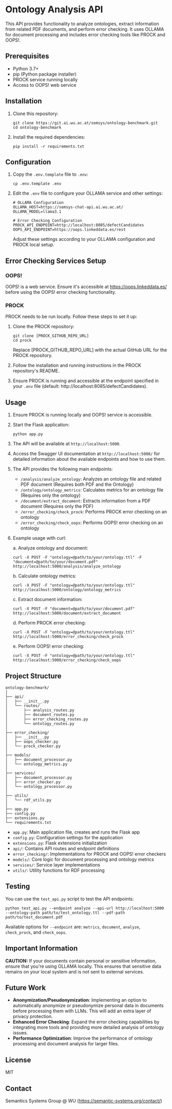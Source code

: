 # Ontology Analysis API

This API provides functionality to analyze ontologies, extract information from related PDF documents, and perform error checking. It uses OLLAMA for document processing and includes error checking tools like PROCK and OOPS!.

## Prerequisites

- Python 3.7+
- pip (Python package installer)
- PROCK service running locally
- Access to OOPS! web service

## Installation

1. Clone this repository:
   ```
   git clone https://git.ai.wu.ac.at/semsys/ontology-benchmark.git
   cd ontology-benchmark
   ```

2. Install the required dependencies:
   ```
   pip install -r requirements.txt
   ```

## Configuration

1. Copy the `.env.template` file to `.env`:
   ```
   cp .env.template .env
   ```

2. Edit the `.env` file to configure your OLLAMA service and other settings:
   ```
   # OLLAMA Configuration
   OLLAMA_HOST=https://semsys-chat-api.ai.wu.ac.at/
   OLLAMA_MODEL=llama3.1
   
   # Error Checking Configuration
   PROCK_API_ENDPOINT=http://localhost:8085/defectCandidates
   OOPS_API_ENDPOINT=https://oops.linkeddata.es/rest
   ```

   Adjust these settings according to your OLLAMA configuration and PROCK local setup.

## Error Checking Services Setup

### OOPS!
OOPS! is a web service. Ensure it's accessible at https://oops.linkeddata.es/ before using the OOPS! error checking functionality.

### PROCK
PROCK needs to be run locally. Follow these steps to set it up:

1. Clone the PROCK repository:
   ```
   git clone [PROCK_GITHUB_REPO_URL]
   cd prock
   ```
   Replace [PROCK_GITHUB_REPO_URL] with the actual GitHub URL for the PROCK repository.

2. Follow the installation and running instructions in the PROCK repository's README.

3. Ensure PROCK is running and accessible at the endpoint specified in your `.env` file (default: http://localhost:8085/defectCandidates).

## Usage

1. Ensure PROCK is running locally and OOPS! service is accessible.

2. Start the Flask application:
   ```
   python app.py
   ```

3. The API will be available at `http://localhost:5000`.

4. Access the Swagger UI documentation at `http://localhost:5000/` for detailed information about the available endpoints and how to use them.

5. The API provides the following main endpoints:
   - `/analysis/analyze_ontology`: Analyzes an ontology file and related PDF document (Requires both PDF and the Ontology)
   - `/ontology/ontology_metrics`: Calculates metrics for an ontology file (Requires only the ontology)
   - `/document/extract_document`: Extracts information from a PDF document (Requires only the PDF)
   - `/error_checking/check_prock`: Performs PROCK error checking on an ontology
   - `/error_checking/check_oops`: Performs OOPS! error checking on an ontology

6. Example usage with curl:
   
   a. Analyze ontology and document:
   ```
   curl -X POST -F "ontology=@path/to/your/ontology.ttl" -F "document=@path/to/your/document.pdf" http://localhost:5000/analysis/analyze_ontology
   ```
   
   b. Calculate ontology metrics:
   ```
   curl -X POST -F "ontology=@path/to/your/ontology.ttl" http://localhost:5000/ontology/ontology_metrics
   ```
   
   c. Extract document information:
   ```
   curl -X POST -F "document=@path/to/your/document.pdf" http://localhost:5000/document/extract_document
   ```
   
   d. Perform PROCK error checking:
   ```
   curl -X POST -F "ontology=@path/to/your/ontology.ttl" http://localhost:5000/error_checking/check_prock
   ```
   
   e. Perform OOPS! error checking:
   ```
   curl -X POST -F "ontology=@path/to/your/ontology.ttl" http://localhost:5000/error_checking/check_oops
   ```


## Project Structure

```
ontology-benchmark/
│
├── api/
│   ├── __init__.py
│   └── routes/
│       ├── analysis_routes.py
│       ├── document_routes.py
│       ├── error_checking_routes.py
│       └── ontology_routes.py
│
├── error_checking/
│   ├── __init__.py
│   ├── oops_checker.py
│   └── prock_checker.py
│
├── models/
│   ├── document_processor.py
│   └── ontology_metrics.py
│
├── services/
│   ├── document_processor.py
│   ├── error_checker.py
│   └── ontology_processor.py
│
├── utils/
│   └── rdf_utils.py
│
├── app.py
├── config.py
├── extensions.py
└── requirements.txt
```

- `app.py`: Main application file, creates and runs the Flask app
- `config.py`: Configuration settings for the application
- `extensions.py`: Flask extensions initialization
- `api/`: Contains API routes and endpoint definitions
- `error_checking/`: Implementations for PROCK and OOPS! error checkers
- `models/`: Core logic for document processing and ontology metrics
- `services/`: Service layer implementations
- `utils/`: Utility functions for RDF processing

## Testing

You can use the `test_api.py` script to test the API endpoints:

```
python test_api.py --endpoint analyze --api-url http://localhost:5000 --ontology-path path/to/test_ontology.ttl --pdf-path path/to/test_document.pdf
```

Available options for `--endpoint` are: `metrics`, `document`, `analyze`, `check_prock`, and `check_oops`.

## Important Information

**CAUTION:** If your documents contain personal or sensitive information, ensure that you're using OLLAMA locally. This ensures that sensitive data remains on your local system and is not sent to external services.

## Future Work

- **Anonymization/Pseudonymization**: Implementing an option to automatically anonymize or pseudonymize personal data in documents before processing them with LLMs. This will add an extra layer of privacy protection.
- **Enhanced Error Checking**: Expand the error checking capabilities by integrating more tools and providing more detailed analysis of ontology issues.
- **Performance Optimization**: Improve the performance of ontology processing and document analysis for larger files.

## License

MIT

## Contact

Semantics Systems Group @ WU (https://semantic-systems.org/contact/)